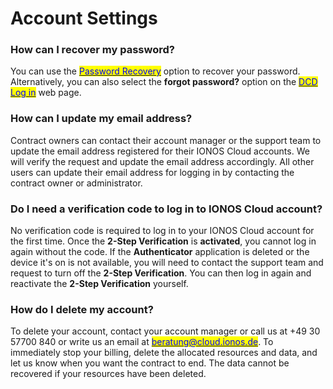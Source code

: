 # Account Settings

### How can I recover my password?

You can use the [<mark style="color:blue;">Password Recovery</mark>](https://dcd.ionos.com/password-recovery/) option to recover your password. Alternatively, you can also select the **forgot password?** option on the [<mark style="color:blue;">DCD Log in</mark>](https://dcd.ionos.com/latest/) web page. 

### How can I update my email address?

Contract owners can contact their account manager or the support team to update the email address registered for their IONOS Cloud accounts. We will verify the request and update the email address accordingly. All other users can update their email address for logging in by contacting the contract owner or administrator.

### Do I need a verification code to log in to IONOS Cloud account?

No verification code is required to log in to your IONOS Cloud account for the first time. Once the **2-Step Verification** is **activated**, you cannot log in again without the code. If the **Authenticator** application is deleted or the device it's on is not available, you will need to contact the support team and request to turn off the **2-Step Verification**. You can then log in again and reactivate the **2-Step Verification** yourself.

### How do I delete my account?

To delete your account, contact your account manager or call us at +49 30 57700 840 or write us an email at [<mark style="color:blue;">beratung@cloud.ionos.de</mark>](mailto:beratung@cloud.ionos.de). To immediately stop your billing, delete the allocated resources and data, and let us know when you want the contract to end. The data cannot be recovered if your resources have been deleted.
